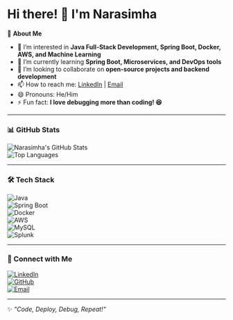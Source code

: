 # Hi there! 👋 I'm Narasimha  

🚀 **About Me**  
- 👀 I’m interested in **Java Full-Stack Development, Spring Boot, Docker, AWS, and Machine Learning**  
- 🌱 I’m currently learning **Spring Boot, Microservices, and DevOps tools**  
- 💞️ I’m looking to collaborate on **open-source projects and backend development**  
- 📫 How to reach me: [LinkedIn](your-linkedin-url) | [Email](mailto:your-email@example.com)  
- 😄 Pronouns: He/Him  
- ⚡ Fun fact: **I love debugging more than coding! 😆**  

---

### 📊 GitHub Stats  

![Narasimha's GitHub Stats](https://github-readme-stats.vercel.app/api?username=Narasimha142&show_icons=true&theme=radical)  
![Top Languages](https://github-readme-stats.vercel.app/api/top-langs/?username=Narasimha142&layout=compact&theme=radical)  

---

### 🛠 Tech Stack  

![Java](https://img.shields.io/badge/Java-ED8B00?style=for-the-badge&logo=java&logoColor=white)  
![Spring Boot](https://img.shields.io/badge/Spring%20Boot-6DB33F?style=for-the-badge&logo=spring-boot&logoColor=white)  
![Docker](https://img.shields.io/badge/Docker-2496ED?style=for-the-badge&logo=docker&logoColor=white)  
![AWS](https://img.shields.io/badge/AWS-FF9900?style=for-the-badge&logo=amazon-aws&logoColor=white)  
![MySQL](https://img.shields.io/badge/MySQL-4479A1?style=for-the-badge&logo=mysql&logoColor=white)  
![Splunk](https://img.shields.io/badge/Splunk-000000?style=for-the-badge&logo=splunk&logoColor=white)  

---

### 🔗 Connect with Me  

[![LinkedIn](https://img.shields.io/badge/LinkedIn-0A66C2?style=for-the-badge&logo=linkedin&logoColor=white)](your-linkedin-url)  
[![GitHub](https://img.shields.io/badge/GitHub-100000?style=for-the-badge&logo=github&logoColor=white)](https://github.com/Narasimha142)  
[![Email](https://img.shields.io/badge/Email-D14836?style=for-the-badge&logo=gmail&logoColor=white)](mailto:your-email@example.com)  

---

✨ _"Code, Deploy, Debug, Repeat!"_  

